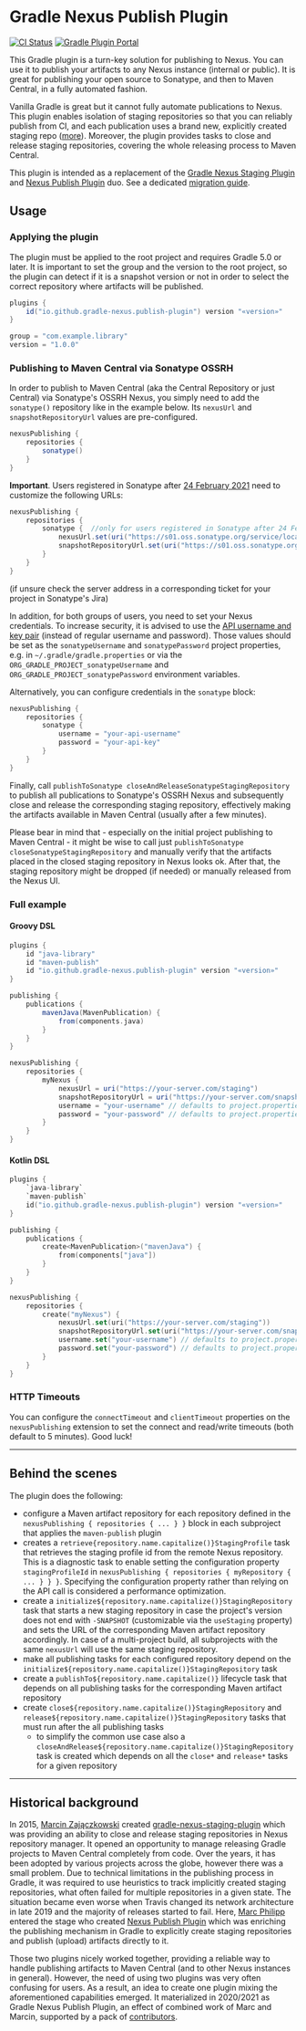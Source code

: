 # Gradle Nexus Publish Plugin

[![CI Status](https://github.com/gradle-nexus/publish-plugin/workflows/CI/badge.svg)](https://github.com/gradle-nexus/publish-plugin/actions?workflow=CI) [![Gradle Plugin Portal](https://img.shields.io/maven-metadata/v/https/plugins.gradle.org/m2/io.github.gradle-nexus/publish-plugin/maven-metadata.xml.svg?label=Gradle%20Plugin%20Portal)](https://plugins.gradle.org/plugin/io.github.gradle-nexus.publish-plugin)

This Gradle plugin is a turn-key solution for publishing to Nexus. You can use it to publish your artifacts to any Nexus instance (internal or public). It is great for publishing your open source to Sonatype, and then to Maven Central, in a fully automated fashion.

Vanilla Gradle is great but it cannot fully automate publications to Nexus. This plugin enables isolation of staging repositories so that you can reliably publish from CI, and each publication uses a brand new, explicitly created staging repo ([more](https://github.com/gradle-nexus/publish-plugin/issues/63)). Moreover, the plugin provides tasks to close and release staging repositories, covering the whole releasing process to Maven Central.

This plugin is intended as a replacement of the [Gradle Nexus Staging Plugin](https://github.com/Codearte/gradle-nexus-staging-plugin/) and [Nexus Publish Plugin](https://github.com/marcphilipp/nexus-publish-plugin) duo. See a dedicated [migration guide](https://github.com/gradle-nexus/publish-plugin/wiki/Migration-from-gradle_nexus_staging-plugin---nexus_publish-plugin-duo).

## Usage

### Applying the plugin

The plugin must be applied to the root project and requires Gradle 5.0 or later. It is important to
set the group and the version to the root project, so the plugin can detect if it is a snapshot
version or not in order to select the correct repository where artifacts will be published.

```gradle
plugins {
    id("io.github.gradle-nexus.publish-plugin") version "«version»"
}

group = "com.example.library"
version = "1.0.0"
```

### Publishing to Maven Central via Sonatype OSSRH

In order to publish to Maven Central (aka the Central Repository or just Central) via Sonatype's OSSRH Nexus, you simply need to add the `sonatype()` repository like in the example below. Its `nexusUrl` and `snapshotRepositoryUrl` values are pre-configured.

```gradle
nexusPublishing {
    repositories {
        sonatype()
    }
}
```

**Important**. Users registered in Sonatype after [24 February 2021](https://central.sonatype.org/articles/2021/Feb/23/new-users-on-s01osssonatypeorg/) need to customize the following URLs:

```gradle
nexusPublishing {
    repositories {
        sonatype {  //only for users registered in Sonatype after 24 Feb 2021
            nexusUrl.set(uri("https://s01.oss.sonatype.org/service/local/"))
            snapshotRepositoryUrl.set(uri("https://s01.oss.sonatype.org/content/repositories/snapshots/"))
        }
    }
}
```
(if unsure check the server address in a corresponding ticket for your project in Sonatype's Jira)

In addition, for both groups of users, you need to set your Nexus credentials. To increase security, it is advised to use the [API username and key pair](https://blog.solidsoft.pl/2015/09/08/deploy-to-maven-central-using-api-key-aka-auth-token/) (instead of regular username and password). Those values should be set as the `sonatypeUsername` and `sonatypePassword` project properties, e.g. in `~/.gradle/gradle.properties` or via the `ORG_GRADLE_PROJECT_sonatypeUsername` and `ORG_GRADLE_PROJECT_sonatypePassword` environment variables.

Alternatively, you can configure credentials in the `sonatype` block:

```gradle
nexusPublishing {
    repositories {
        sonatype {
            username = "your-api-username"
            password = "your-api-key"
        }
    }
}
```

Finally, call `publishToSonatype closeAndReleaseSonatypeStagingRepository` to publish all publications to Sonatype's OSSRH Nexus and subsequently close and release the corresponding staging repository, effectively making the artifacts available in Maven Central (usually after a few minutes).

Please bear in mind that - especially on the initial project publishing to Maven Central - it might be wise to call just `publishToSonatype closeSonatypeStagingRepository` and manually verify that the artifacts placed in the closed staging repository in Nexus looks ok. After that, the staging repository might be dropped (if needed) or manually released from the Nexus UI.  

### Full example

#### Groovy DSL

```gradle
plugins {
    id "java-library"
    id "maven-publish"
    id "io.github.gradle-nexus.publish-plugin" version "«version»"
}

publishing {
    publications {
        mavenJava(MavenPublication) {
            from(components.java)
        }
    }
}

nexusPublishing {
    repositories {
        myNexus {
            nexusUrl = uri("https://your-server.com/staging")
            snapshotRepositoryUrl = uri("https://your-server.com/snapshots")
            username = "your-username" // defaults to project.properties["myNexusUsername"]
            password = "your-password" // defaults to project.properties["myNexusPassword"]
        }
    }
}
```

#### Kotlin DSL

```kotlin
plugins {
    `java-library`
    `maven-publish`
    id("io.github.gradle-nexus.publish-plugin") version "«version»"
}

publishing {
    publications {
        create<MavenPublication>("mavenJava") {
            from(components["java"])
        }
    }
}

nexusPublishing {
    repositories {
        create("myNexus") {
            nexusUrl.set(uri("https://your-server.com/staging"))
            snapshotRepositoryUrl.set(uri("https://your-server.com/snapshots"))
            username.set("your-username") // defaults to project.properties["myNexusUsername"]
            password.set("your-password") // defaults to project.properties["myNexusPassword"]
        }
    }
}
```

### HTTP Timeouts

You can configure the `connectTimeout` and `clientTimeout` properties on the `nexusPublishing` extension to set the connect and read/write timeouts (both default to 5 minutes). Good luck!

---

## Behind the scenes

The plugin does the following:

- configure a Maven artifact repository for each repository defined in the `nexusPublishing { repositories { ... } }` block in each subproject that applies the `maven-publish` plugin
- creates a `retrieve{repository.name.capitalize()}StagingProfile` task that retrieves the staging profile id from the remote Nexus repository. This is a diagnostic task to enable setting the configuration property `stagingProfileId` in  `nexusPublishing { repositories { myRepository { ... } } }`. Specifying the configuration property rather than relying on the API call is considered a performance optimization.  
- create a `initialize${repository.name.capitalize()}StagingRepository` task that starts a new staging repository in case the project's version does not end with `-SNAPSHOT` (customizable via the `useStaging` property) and sets the URL of the corresponding Maven artifact repository accordingly. In case of a multi-project build, all subprojects with the same `nexusUrl` will use the same staging repository.
- make all publishing tasks for each configured repository depend on the `initialize${repository.name.capitalize()}StagingRepository` task
- create a `publishTo${repository.name.capitalize()}` lifecycle task that depends on all publishing tasks for the corresponding Maven artifact repository
- create `close${repository.name.capitalize()}StagingRepository` and `release${repository.name.capitalize()}StagingRepository` tasks that must run after the all publishing tasks
  - to simplify the common use case also a `closeAndRelease${repository.name.capitalize()}StagingRepository` task is created which depends on all the `close*` and `release*` tasks for a given repository

---

## Historical background

In 2015, [Marcin Zajączkowski](https://blog.solidsoft.pl/) created [gradle-nexus-staging-plugin](https://github.com/Codearte/gradle-nexus-staging-plugin/) which was providing an ability to close and release staging repositories in Nexus repository manager. It opened an opportunity to manage releasing Gradle projects to Maven Central completely from code. Over the years, it has been adopted by various projects across the globe, however there was a small problem. Due to technical limitations in the publishing process in Gradle, it was required to use heuristics to track implicitly created staging repositories, what often failed for multiple repositories in a given state. The situation became even worse when Travis changed its network architecture in late 2019 and the majority of releases started to fail.
Here, [Marc Philipp](https://github.com/marcphilipp/) entered the stage who created [Nexus Publish Plugin](https://github.com/marcphilipp/nexus-publish-plugin) which was enriching the publishing mechanism in Gradle to explicitly create staging repositories and publish (upload) artifacts directly to it.

Those two plugins nicely worked together, providing a reliable way to handle publishing artifacts to Maven Central (and to other Nexus instances in general). However, the need of using two plugins was very often confusing for users. As a result, an idea to create one plugin mixing the aforementioned capabilities emerged. It materialized in 2020/2021 as Gradle Nexus Publish Plugin, an effect of combined work of Marc and Marcin, supported by a pack of [contributors](https://github.com/gradle-nexus/publish-plugin/graphs/contributors).      
